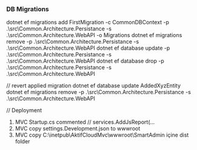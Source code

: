 ### DB Migrations

dotnet ef migrations add FirstMigration -c CommonDBContext -p .\src\Common.Architecture.Persistance -s .\src\Common.Architecture.WebAPI -o Migrations
dotnet ef migrations remove -p .\src\Common.Architecture.Persistance -s .\src\Common.Architecture.WebAPI
dotnet ef database update -p .\src\Common.Architecture.Persistance -s .\src\Common.Architecture.WebAPI
dotnet ef database drop -p .\src\Common.Architecture.Persistance -s .\src\Common.Architecture.WebAPI

// revert applied migration
dotnet ef database update AddedXyzEntity dotnet ef migrations remove -p .\src\Common.Architecture.Persistance -s .\src\Common.Architecture.WebAPI

// Deployment
1. MVC Startup.cs commented // services.AddJsReport(...
2. MVC copy settings.Development.json to wwwroot
3. MVC copy C:\inetpub\AktifCloudMvc\wwwroot\SmartAdmin içine dist folder

